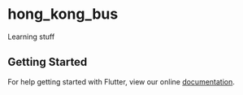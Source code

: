 # hong_kong_bus

Learning stuff

## Getting Started

For help getting started with Flutter, view our online
[documentation](https://flutter.io/).
